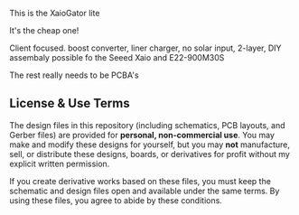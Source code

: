This is the XaioGator lite

It's the cheap one!

Client focused. boost converter, liner charger, no solar input, 2-layer, DIY assembaly possible fo the Seeed Xaio and E22-900M30S

The rest really needs to be PCBA's


## License & Use Terms

The design files in this repository (including schematics, PCB layouts, and Gerber files) are provided for **personal, non-commercial use**. You may make and modify these designs for yourself, but you may **not** manufacture, sell, or distribute these designs, boards, or derivatives for profit without my explicit written permission.

If you create derivative works based on these files, you must keep the schematic and design files open and available under the same terms. By using these files, you agree to abide by these conditions.
